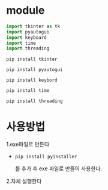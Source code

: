# module
```python
import tkinter as tk
import pyautogui 
import keyboard
import time 
import threading
```

`pip install tkinter`

`pip install pyautogui`

`pip install keybord`

`pip install time`

`pip install threading`


# 사용방법

1.exe파일로 만든다

 - `pip install pyinstaller`

    를 추가 후 exe 파일로 만들어 사용한다.

2.자체 실행한다





